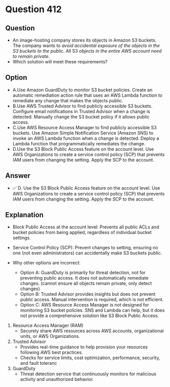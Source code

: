 # Question 412
## Question
* An image-hosting company stores its objects in Amazon S3 buckets. The company wants to *avoid accidental exposure of the objects in the S3 buckets to the public*. All S3 *objects in the entire AWS account need to remain private*.
* Which solution will meet these requirements?

## Option
* A.Use Amazon GuardDuty to monitor S3 bucket policies. Create an automatic remediation action rule that uses an AWS Lambda function to remediate any change that makes the objects public.
* B.Use AWS Trusted Advisor to find publicly accessible S3 buckets. Configure email notifications in Trusted Advisor when a change is detected. Manually change the S3 bucket policy if it allows public access.
* C.Use AWS Resource Access Manager to find publicly accessible S3 buckets. Use Amazon Simple Notification Service (Amazon SNS) to invoke an AWS Lambda function when a change is detected. Deploy a Lambda function that programmatically remediates the change.
* D.Use the S3 Block Public Access feature on the account level. Use AWS Organizations to create a service control policy (SCP) that prevents IAM users from changing the setting. Apply the SCP to the account.

## Answer
* ✅ D. Use the S3 Block Public Access feature on the account level. Use AWS Organizations to create a service control policy (SCP) that prevents IAM users from changing the setting. Apply the SCP to the account.

## Explanation
* Block Public Access at the account level: Prevents all public ACLs and bucket policies from being applied, regardless of individual bucket settings.
* Service Control Policy (SCP): Prevent changes to setting, ensuring no one (not even administrators) can accidentally make S3 buckets public.

* Why other options are incorrect:
  * Option A: GuardDuty is primarily for threat detection, not for preventing public access. It does not automatically remediate changes. (cannot ensure all objects remain private, only detect changes)
  * Option B: Trusted Advisor provides insights but does not prevent public access. Manual intervention is required, which is not efficient. 
  * Option C: AWS Resource Access Manager is not designed for monitoring S3 bucket policies. SNS and Lambda can help, but it does not provide a comprehensive solution like S3 Block Public Access.

1. Resource Access Manager (RAM)
   * Securely share AWS resources across AWS accounts, organizational units, or AWS Organizations.
2. Trusted Advisor
   * Provides real-time guidance to help provision your resources following AWS best practices.
   * Checks for service limits, cost optimization, performance, security, and fault toleranc
3. GuardDuty
   * Threat detection service that continuously monitors for malicious activity and unauthorized behavior.